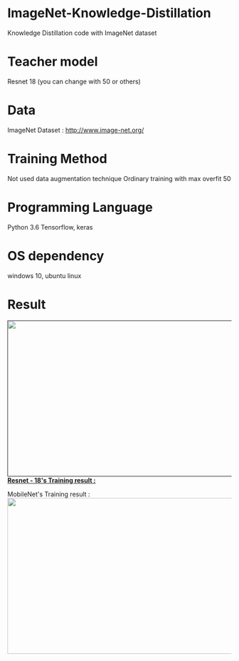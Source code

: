 # ImageNet-Knowledge-Distillation
Knowledge Distillation code with ImageNet dataset

# Teacher model
Resnet 18 (you can change with 50 or others)

# Data
ImageNet Dataset : http://www.image-net.org/

# Training Method
Not used data augmentation technique
Ordinary training with max overfit 50

# Programming Language
Python 3.6
Tensorflow, keras

# OS dependency
windows 10, ubuntu linux

# Result
<a href="">
  <img src="https://user-images.githubusercontent.com/29685163/49656613-20093680-fa81-11e8-97fb-ecb63c1ed385.png" width = "675" height ="350">
  <strong>Resnet - 18's Training result :</strong>
</a>

MobileNet's Training result : 
<img src="https://user-images.githubusercontent.com/29685163/49656474-cdc81580-fa80-11e8-8477-a5b31ab88e8c.png" width = "675" height = "350">


